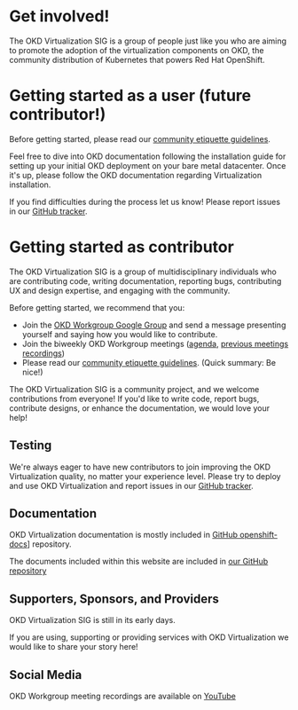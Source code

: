 # Get involved!

The OKD Virtualization SIG is a group of people just like you who are aiming to promote the adoption of the virtualization
components on OKD, the community distribution of Kubernetes that powers Red Hat OpenShift.

# Getting started as a user (future contributor!)

Before getting started, please read our [community etiquette guidelines](/community/community-guidelines.html).

Feel free to dive into OKD documentation following the installation guide for setting up your initial OKD deployment on your bare metal datacenter.
Once it's up, please follow the OKD documentation regarding Virtualization installation.

If you find difficulties during the process let us know! Please report issues in our [GitHub tracker](https://github.com/okd-virtualization/okd-virtualization.github.io/issues).

# Getting started as contributor

The OKD Virtualization SIG is a group of multidisciplinary individuals who are contributing code, writing documentation, reporting bugs,
contributing UX and design expertise, and engaging with the community.

Before getting started, we recommend that you:

* Join the [OKD Workgroup Google Group](https://groups.google.com/g/okd-wg) and send a message presenting yourself and saying how you would like to contribute.
* Join the biweekly OKD Workgroup meetings ([agenda](https://hackmd.io/YJBn04R5TDi5Sm9XbOGwZA), [previous meetings recordings](https://www.youtube.com/playlist?list=PLaR6Rq6Z4Iqc3WjZB-rUTPru8RKyOCnBo))
* Please read our [community etiquette guidelines](/community/community-guidelines.html). (Quick summary: Be nice!)

The OKD Virtualization SIG is a community project, and we welcome contributions from everyone!
If you'd like to write code, report bugs, contribute designs, or enhance the documentation, we would love your help!

## Testing

We're always eager to have new contributors to join improving the OKD Virtualization quality, no matter your experience level.
Please try to deploy and use OKD Virtualization and report issues in our [GitHub tracker](https://github.com/okd-virtualization/okd-virtualization.github.io/issues).

## Documentation

OKD Virtualization documentation is mostly included in [GitHub openshift-docs](https://github.com/openshift/openshift-docs)] repository.

The documents included within this website are included in [our GitHub repository](https://github.com/okd-virtualization/okd-virtualization.github.io)

## Supporters, Sponsors, and Providers

OKD Virtualization SIG is still in its early days.

If you are using, supporting or providing services with OKD Virtualization we would like to share your story here!

## Social Media

OKD Workgroup meeting recordings are available on [YouTube](https://www.youtube.com/playlist?list=PLaR6Rq6Z4Iqc3WjZB-rUTPru8RKyOCnBo)
